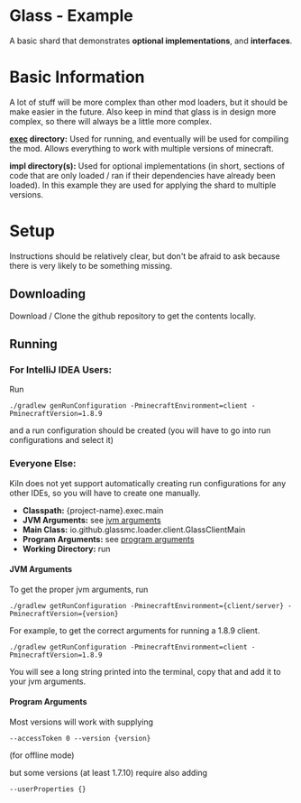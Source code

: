 # Glass - Example
A basic shard that demonstrates **optional implementations**, and **interfaces**.

# Basic Information
A lot of stuff will be more complex than other mod loaders, but it should be make easier in the future. Also keep in mind that glass is in design more complex, so there will always be a little more complex.

**[exec](exec) directory:** Used for running, and eventually will be used for compiling the mod. Allows everything to work with multiple versions of minecraft.

**impl directory(s):** Used for optional implementations (in short, sections of code that are only loaded / ran if their dependencies have already been loaded). In this example they are used for applying the shard to multiple versions.

# Setup
Instructions should be relatively clear, but don't be afraid to ask because there is very likely to be something missing.

## Downloading
Download / Clone the github repository to get the contents locally.

## Running

### For IntelliJ IDEA Users:

Run

`./gradlew genRunConfiguration -PminecraftEnvironment=client -PminecraftVersion=1.8.9`

and a run configuration should be created (you will have to go into run configurations and select it)

### Everyone Else:
Kiln does not yet support automatically creating run configurations for any other IDEs, so you will have to create one manually.

 - **Classpath:** {project-name}.exec.main
 - **JVM Arguments:** see [jvm arguments](#jvm-arguments)
 - **Main Class:** io.github.glassmc.loader.client.GlassClientMain
 - **Program Arguments:** see [program arguments](#program-arguments)  
 - **Working Directory:** run

#### JVM Arguments
To get the proper jvm arguments, run

`./gradlew getRunConfiguration -PminecraftEnvironment={client/server} -PminecraftVersion={version}`

For example, to get the correct arguments for running a 1.8.9 client.

`./gradlew getRunConfiguration -PminecraftEnvironment=client -PminecraftVersion=1.8.9`

You will see a long string printed into the terminal, copy that and add it to your jvm arguments.

#### Program Arguments
Most versions will work with supplying

`--accessToken 0 --version {version}`

(for offline mode)

but some versions (at least 1.7.10) require also adding

`--userProperties {}`